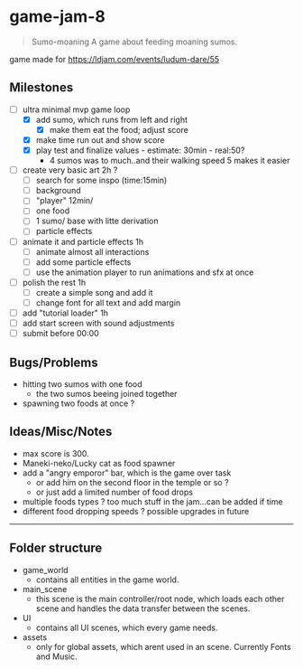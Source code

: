 # game-jam-8

> Sumo-moaning
> A game about feeding moaning sumos.

game made for https://ldjam.com/events/ludum-dare/55

## Milestones
- [ ] ultra minimal mvp game loop
	- [X] add sumo, which runs from left and right
		- [X] make them eat the food; adjust score
	- [X] make time run out and show score 
	- [X] play test and finalize values - estimate: 30min - real:50?
		- 4 sumos was to much..and their walking speed 5 makes it easier
- [ ] create very basic art 2h ?
	- [ ] search for some inspo (time:15min)
	- [ ] background
	- [ ] "player" 12min/
	- [ ] one food
	- [ ] 1 sumo/ base with litte derivation
	- [ ] particle effects
- [ ] animate it and particle effects 1h
	- [ ] animate almost all interactions
	- [ ] add some particle effects
	- [ ] use the animation player to run animations and sfx at once
- [ ] polish the rest 1h
	- [ ] create a simple song and add it 
	- [ ] change font for all text and add margin

- [ ] add "tutorial loader"	 1h
- [ ] add start screen with sound adjustments
- [ ] submit before 00:00

## Bugs/Problems
- hitting two sumos with one food
	- the two sumos beeing joined together
- spawning two foods at once ?

## Ideas/Misc/Notes
- max score is 300.
- Maneki-neko/Lucky cat as food spawner
- add a "angry emporor" bar, which is the game over task
	- or add him on the second floor in the temple or so ?
	- or just add a limited number of food drops
- multiple foods types ? too much stuff in the jam...can be added if time 
- different food dropping speeds ? possible upgrades in future

---

## Folder structure

- game_world
	- contains all entities in the game world.
- main_scene
	- this scene is the main controller/root node, which loads each other scene and handles the data transfer between the scenes.
- UI
  - contains all UI scenes, which every game needs.
- assets
	- only for global assets, which arent used in an scene. Currently Fonts and Music.

## 
